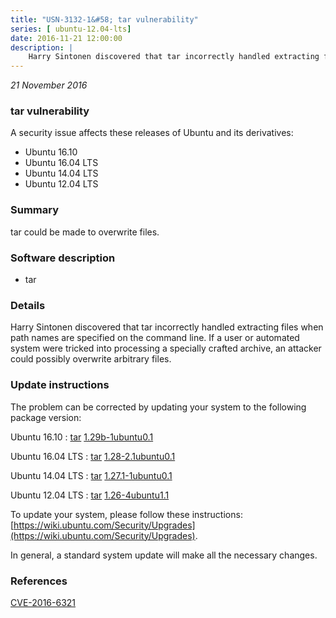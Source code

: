 ```yaml
---
title: "USN-3132-1&#58; tar vulnerability"
series: [ ubuntu-12.04-lts]
date: 2016-11-21 12:00:00
description: |
    Harry Sintonen discovered that tar incorrectly handled extracting files when path names are specified on the command line. If a user or automated system were tricked into processing a specially crafted archive, an attacker could possibly overwrite arbitrary files. 
--- 
```

 
 

*21 November 2016*

### tar vulnerability

A security issue affects these releases of Ubuntu and its derivatives:

* Ubuntu 16.10
* Ubuntu 16.04 LTS
* Ubuntu 14.04 LTS
* Ubuntu 12.04 LTS

### Summary

tar could be made to overwrite files. 

### Software description

* tar 

### Details

Harry Sintonen discovered that tar incorrectly handled extracting files when path names are specified on the command line. If a user or automated system were tricked into processing a specially crafted archive, an attacker could possibly overwrite arbitrary files. 

### Update instructions

The problem can be corrected by updating your system to the following package version:

Ubuntu 16.10
 : [tar](https://launchpad.net/ubuntu/+source/tar) <span> [1.29b-1ubuntu0.1](https://launchpad.net/ubuntu/+source/tar/1.29b-1ubuntu0.1) </span> 

Ubuntu 16.04 LTS
 : [tar](https://launchpad.net/ubuntu/+source/tar) <span> [1.28-2.1ubuntu0.1](https://launchpad.net/ubuntu/+source/tar/1.28-2.1ubuntu0.1) </span> 

Ubuntu 14.04 LTS
 : [tar](https://launchpad.net/ubuntu/+source/tar) <span> [1.27.1-1ubuntu0.1](https://launchpad.net/ubuntu/+source/tar/1.27.1-1ubuntu0.1) </span> 

Ubuntu 12.04 LTS
 : [tar](https://launchpad.net/ubuntu/+source/tar) <span> [1.26-4ubuntu1.1](https://launchpad.net/ubuntu/+source/tar/1.26-4ubuntu1.1) </span> 

To update your system, please follow these instructions: [https://wiki.ubuntu.com/Security/Upgrades](https://wiki.ubuntu.com/Security/Upgrades).

In general, a standard system update will make all the necessary changes. 

### References

 
 [CVE-2016-6321](http://people.ubuntu.com/~ubuntu-security/cve/CVE-2016-6321)
 

